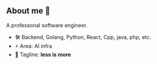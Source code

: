 ## About me 👋
A professonal software engineer.

- 🛠️ Backend, Golang, Python, React, Cpp, java, php, etc.
- ⚡ Area: AI infra
- 🧭 Tagline: **less is more**

